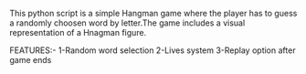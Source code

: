 This python script is a simple Hangman game where the player has to guess a randomly choosen word by letter.The game includes a visual representation of a Hnagman figure.

FEATURES:-
 1-Random word selection
 2-Lives system
 3-Replay option after game ends


